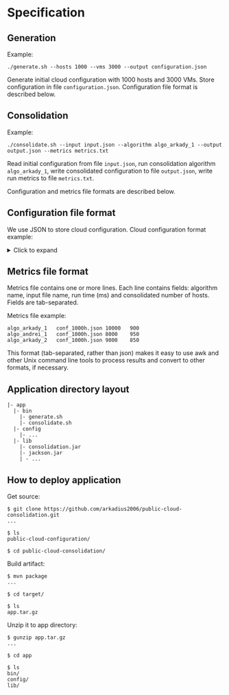 # Specification

## Generation

Example:
```
./generate.sh --hosts 1000 --vms 3000 --output configuration.json
```

Generate initial cloud configuration with 1000 hosts and 3000 VMs. Store configuration in file `configuration.json`. Configuration file format is described below.

## Consolidation
Example:
```
./consolidate.sh --input input.json --algorithm algo_arkady_1 --output output.json --metrics metrics.txt
```

Read initial configuration from file `input.json`, run consolidation algorithm `algo_arkady_1`, write consolidated configuration to file `output.json`, write run metrics to file `metrics.txt`.

Configuration and metrics file formats are described below.

## Configuration file format
We use JSON to store cloud configuration. Cloud configuration format example:
<details>
    <summary>Click to expand</summary>

```
{
    "hosts": [
        {
            "id": "host-1",
            "cpu": 8,
            "ram": 64
        },
        {
            "id": "host-2",
            "cpu": "2",
            "ram": "8"
        }
    ],

    "vms": [
        {
            "id": "vm-1",
            "cpu": "1",
            "ram": 2
        },
        {
            "id": "vm-2",
            "cpu": 4,
            "ram": 32
        },
        {
            "id": "vm-3",
            "cpu": 2,
            "ram": 8
        }
    ],

    "layout": [
        {
            "vm": "vm-1",
            "host": "host-1",
        },
        {
            "vm": "vm-2",
            "host": "host-1",
        },
        {
            "vm": "vm-3",
            "host": "host-2"
        }
    ]
}
```
</details>

## Metrics file format
Metrics file contains one or more lines. Each line contains fields: algorithm name, input file name, run time (ms) and consolidated number of hosts. Fields are tab-separated.

Metrics file example:
```
algo_arkady_1   conf_1000h.json 10000   900
algo_andrei_1   conf_1000h.json 8000    950
algo_arkady_2   conf_1000h.json 9000    850
```
This format (tab-separated, rather than json) makes it easy to use awk and other Unix command line tools to process results and convert to other formats, if necessary.

## Application directory layout
```
|- app
  |- bin
    |- generate.sh
    |- consolidate.sh
  |- config
    |- ...
  |- lib
    |- consolidation.jar
    |- jackson.jar
    | - ...
```

## How to deploy application

Get source:
```
$ git clone https://github.com/arkadius2006/public-cloud-consolidation.git
...

$ ls
public-cloud-configuration/

$ cd public-cloud-consolidation/
```

Build artifact:
```
$ mvn package
...

$ cd target/

$ ls
app.tar.gz
```

Unzip it to app directory:
```
$ gunzip app.tar.gz
...

$ cd app

$ ls
bin/
config/
lib/
```
